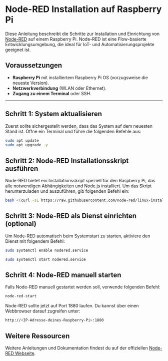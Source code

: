 # Node-RED Installation auf Raspberry Pi

Diese Anleitung beschreibt die Schritte zur Installation und Einrichtung von [Node-RED](https://nodered.org) auf einem Raspberry Pi. Node-RED ist eine Flow-basierte Entwicklungsumgebung, die ideal für IoT- und Automatisierungsprojekte geeignet ist.

## Voraussetzungen

- **Raspberry Pi** mit installiertem Raspberry Pi OS (vorzugsweise die neueste Version).
- **Netzwerkverbindung** (WLAN oder Ethernet).
- **Zugang zu einem Terminal** oder SSH.

---

## Schritt 1: System aktualisieren

Zuerst sollte sichergestellt werden, dass das System auf dem neuesten Stand ist. Öffne ein Terminal und führe die folgenden Befehle aus:

```bash
sudo apt update
sudo apt upgrade -y
```
## Schritt 2: Node-RED Installationsskript ausführen

Node-RED bietet ein Installationsskript speziell für den Raspberry Pi, das alle notwendigen Abhängigkeiten und Node.js installiert. Um das Skript herunterzuladen und auszuführen, gib folgenden Befehl ein:

```bash
bash <(curl -sL https://raw.githubusercontent.com/node-red/linux-installers/master/deb/update-nodejs-and-nodered)
```
## Schritt 3: Node-RED als Dienst einrichten (optional)

Um Node-RED automatisch beim Systemstart zu starten, aktiviere den Dienst mit folgendem Befehl:

```bash
sudo systemctl enable nodered.service
```

```bash
sudo systemctl start nodered.service
```

## Schritt 4: Node-RED manuell starten

Falls Node-RED manuell gestartet werden soll, verwende folgenden Befehl:

```bash
node-red-start
```

Node-RED sollte jetzt auf Port 1880 laufen. Du kannst über einen Webbrowser darauf zugreifen unter:
```bash
http://<IP-Adresse-deines-Raspberry-Pi>:1880
```

## Weitere Ressourcen

Weitere Anleitungen und Dokumentation findest du auf der offiziellen [Node-RED Webseite](https://nodered.org/docs/).





